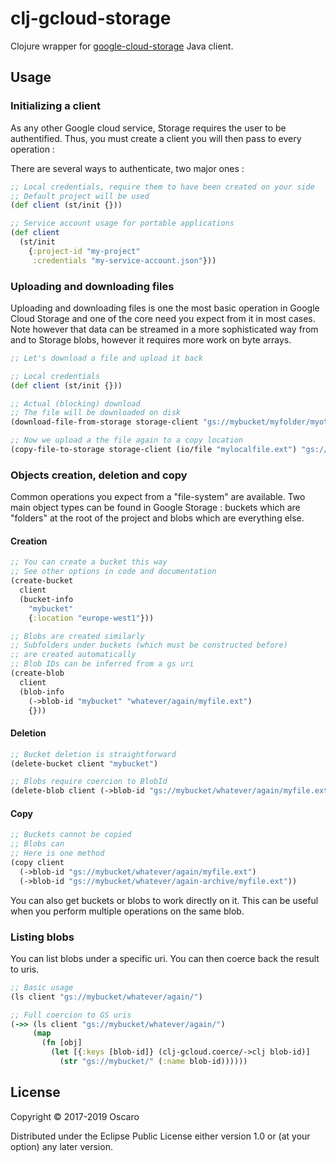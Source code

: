 # clj-gcloud-storage

Clojure wrapper for [google-cloud-storage][] Java client.

## Usage

### Initializing a client

As any other Google cloud service, Storage requires the user to be authentified.
Thus, you must create a client you will then pass to every operation :

There are several ways to authenticate, two major ones :

```clojure
;; Local credentials, require them to have been created on your side
;; Default project will be used
(def client (st/init {}))

;; Service account usage for portable applications
(def client
  (st/init
    {:project-id "my-project"
     :credentials "my-service-account.json"}))
```

### Uploading and downloading files

Uploading and downloading files is one the most basic operation in Google Cloud Storage
and one of the core need you expect from it in most cases.
Note however that data can be streamed in a more sophisticated way from and to Storage blobs, however
it requires more work on byte arrays.

```clojure
;; Let's download a file and upload it back

;; Local credentials
(def client (st/init {}))

;; Actual (blocking) download
;; The file will be downloaded on disk
(download-file-from-storage storage-client "gs://mybucket/myfolder/myotherfolder/myfile.ext" "mylocalfile.ext")

;; Now we upload a the file again to a copy location
(copy-file-to-storage storage-client (io/file "mylocalfile.ext") "gs://mybucket/myfolder/myotherfolder/myfilecopy.ext")
```

### Objects creation, deletion and copy

Common operations you expect from a "file-system" are available.
Two main object types can be found in Google Storage : buckets which are "folders"
at the root of the project and blobs which are everything else.

#### Creation

```clojure
;; You can create a bucket this way
;; See other options in code and documentation
(create-bucket
  client
  (bucket-info
    "mybucket"
    {:location "europe-west1"}))

;; Blobs are created similarly
;; Subfolders under buckets (which must be constructed before)
;; are created automatically
;; Blob IDs can be inferred from a gs uri
(create-blob
  client
  (blob-info
    (->blob-id "mybucket" "whatever/again/myfile.ext")
    {}))
```

#### Deletion

```clojure
;; Bucket deletion is straightforward
(delete-bucket client "mybucket")

;; Blobs require coercion to BlobId
(delete-blob client (->blob-id "gs://mybucket/whatever/again/myfile.ext"))
```

#### Copy

```clojure
;; Buckets cannot be copied
;; Blobs can
;; Here is one method
(copy client
  (->blob-id "gs://mybucket/whatever/again/myfile.ext")
  (->blob-id "gs://mybucket/whatever/again-archive/myfile.ext"))
```

You can also get buckets or blobs to work directly on it.
This can be useful when you perform multiple operations
on the same blob.

### Listing blobs

You can list blobs under a specific uri. You can then coerce back
the result to uris.

```clojure
;; Basic usage
(ls client "gs://mybucket/whatever/again/")

;; Full coercion to GS uris
(->> (ls client "gs://mybucket/whatever/again/")
     (map
       (fn [obj]
         (let [{:keys [blob-id]} (clj-gcloud.coerce/->clj blob-id)]
           (str "gs://mybucket/" (:name blob-id))))))
```

## License

Copyright © 2017-2019 Oscaro

Distributed under the Eclipse Public License either version 1.0 or (at
your option) any later version.

[google-cloud-storage]: https://github.com/GoogleCloudPlatform/google-cloud-java/tree/master/google-cloud-storage
